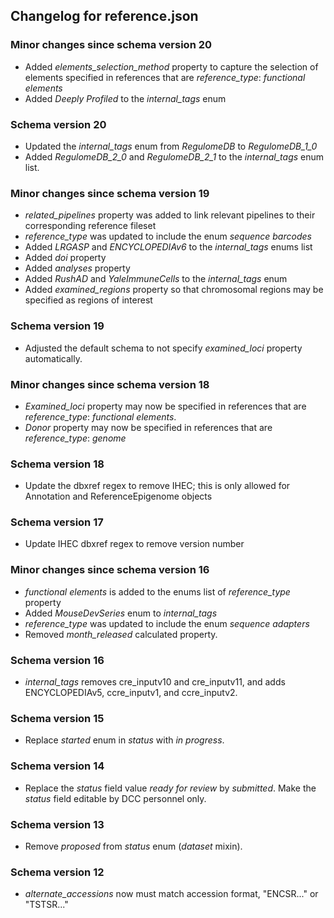 ## Changelog for reference.json

### Minor changes since schema version 20
* Added *elements_selection_method* property to capture the selection of elements specified in references that are *reference_type*: *functional elements*
* Added *Deeply Profiled* to the *internal_tags* enum

### Schema version 20
* Updated the *internal_tags* enum from *RegulomeDB* to *RegulomeDB_1_0*
* Added *RegulomeDB_2_0* and *RegulomeDB_2_1* to the *internal_tags* enum list.

### Minor changes since schema version 19

* *related_pipelines* property was added to link relevant pipelines to their corresponding reference fileset 
* *reference_type* was updated to include the enum *sequence barcodes*
* Added *LRGASP* and *ENCYCLOPEDIAv6* to the *internal_tags* enums list
* Added *doi* property
* Added *analyses* property
* Added *RushAD* and *YaleImmuneCells* to the *internal_tags* enum
* Added *examined_regions* property so that chromosomal regions may be specified as regions of interest

### Schema version 19

* Adjusted the default schema to not specify *examined_loci* property automatically.

### Minor changes since schema version 18

* *Examined_loci* property may now be specified in references that are *reference_type*: *functional elements*.
* *Donor* property may now be specified in references that are *reference_type*: *genome*

### Schema version 18

* Update the dbxref regex to remove IHEC; this is only allowed for Annotation and ReferenceEpigenome objects

### Schema version 17

* Update IHEC dbxref regex to remove version number

### Minor changes since schema version 16

* *functional elements* is added to the enums list of *reference_type* property
* Added *MouseDevSeries* enum to *internal_tags*
* *reference_type* was updated to include the enum *sequence adapters*
* Removed *month_released* calculated property.

### Schema version 16

* *internal_tags* removes cre_inputv10 and cre_inputv11, and adds ENCYCLOPEDIAv5, ccre_inputv1, and ccre_inputv2.

### Schema version 15

* Replace *started* enum in *status* with *in progress*.

### Schema version 14

* Replace the *status* field value *ready for review* by *submitted*. Make the *status* field editable by DCC personnel only.

### Schema version 13

* Remove *proposed* from *status* enum (*dataset* mixin).

### Schema version 12

* *alternate_accessions* now must match accession format, "ENCSR..." or "TSTSR..."
